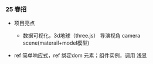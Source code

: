### 25 春招
- 项目亮点
  - 数据可视化，3d地球（three.js）
    导演视角 camera scene(materail+model模型)

- ref 简单响应式，ref 绑定dom 元素；组件实例，调用
  浅显